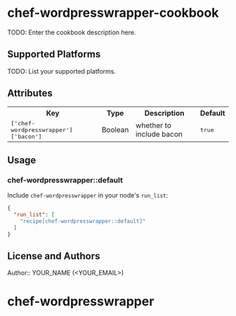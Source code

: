 # chef-wordpresswrapper-cookbook

TODO: Enter the cookbook description here.

## Supported Platforms

TODO: List your supported platforms.

## Attributes

<table>
  <tr>
    <th>Key</th>
    <th>Type</th>
    <th>Description</th>
    <th>Default</th>
  </tr>
  <tr>
    <td><tt>['chef-wordpresswrapper']['bacon']</tt></td>
    <td>Boolean</td>
    <td>whether to include bacon</td>
    <td><tt>true</tt></td>
  </tr>
</table>

## Usage

### chef-wordpresswrapper::default

Include `chef-wordpresswrapper` in your node's `run_list`:

```json
{
  "run_list": [
    "recipe[chef-wordpresswrapper::default]"
  ]
}
```

## License and Authors

Author:: YOUR_NAME (<YOUR_EMAIL>)
# chef-wordpresswrapper
